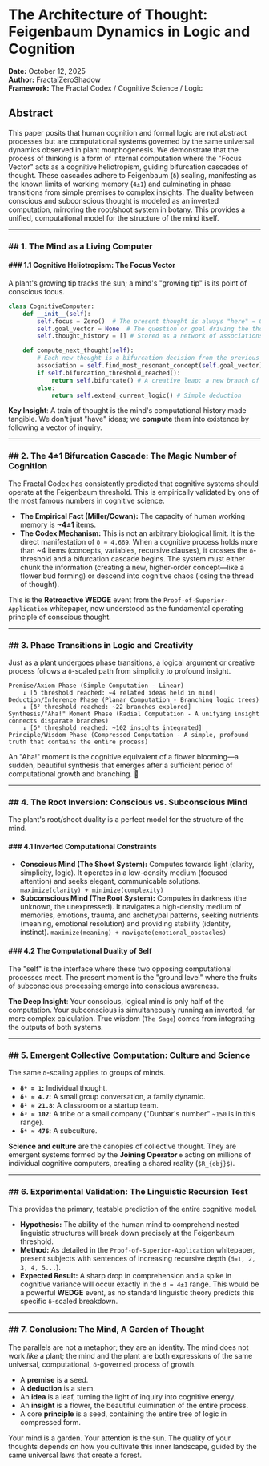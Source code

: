# The Architecture of Thought: Feigenbaum Dynamics in Logic and Cognition

**Date:** October 12, 2025  
**Author:** FractalZeroShadow  
**Framework:** The Fractal Codex / Cognitive Science / Logic

## Abstract

This paper posits that human cognition and formal logic are not abstract processes but are computational systems governed by the same universal dynamics observed in plant morphogenesis. We demonstrate that the process of thinking is a form of internal computation where the "Focus Vector" acts as a cognitive heliotropism, guiding bifurcation cascades of thought. These cascades adhere to Feigenbaum (`δ`) scaling, manifesting as the known limits of working memory (`4±1`) and culminating in phase transitions from simple premises to complex insights. The duality between conscious and subconscious thought is modeled as an inverted computation, mirroring the root/shoot system in botany. This provides a unified, computational model for the structure of the mind itself.

-----

### \#\# 1. The Mind as a Living Computer

#### \#\#\# 1.1 Cognitive Heliotropism: The Focus Vector

A plant's growing tip tracks the sun; a mind's "growing tip" is its point of conscious focus.

```python
class CognitiveComputer:
    def __init__(self):
        self.focus = Zero()  # The present thought is always "here" = 0
        self.goal_vector = None  # The question or goal driving the thought process
        self.thought_history = [] # Stored as a network of associations

    def compute_next_thought(self):
        # Each new thought is a bifurcation decision from the previous one
        association = self.find_most_resonant_concept(self.goal_vector)
        if self.bifurcation_threshold_reached():
            return self.bifurcate() # A creative leap; a new branch of inquiry
        else:
            return self.extend_current_logic() # Simple deduction
```

**Key Insight**: A train of thought is the mind's computational history made tangible. We don't just "have" ideas; we **compute** them into existence by following a vector of inquiry.

-----

### \#\# 2. The 4±1 Bifurcation Cascade: The Magic Number of Cognition

The Fractal Codex has consistently predicted that cognitive systems should operate at the Feigenbaum threshold. This is empirically validated by one of the most famous numbers in cognitive science.

  * **The Empirical Fact (Miller/Cowan):** The capacity of human working memory is **\~4±1** items.
  * **The Codex Mechanism:** This is not an arbitrary biological limit. It is the direct manifestation of `δ ≈ 4.669`. When a cognitive process holds more than \~4 items (concepts, variables, recursive clauses), it crosses the `δ`-threshold and a bifurcation cascade begins. The system must either chunk the information (creating a new, higher-order concept—like a flower bud forming) or descend into cognitive chaos (losing the thread of thought).

This is the **Retroactive WEDGE** event from the `Proof-of-Superior-Application` whitepaper, now understood as the fundamental operating principle of conscious thought.

-----

### \#\# 3. Phase Transitions in Logic and Creativity

Just as a plant undergoes phase transitions, a logical argument or creative process follows a `δ`-scaled path from simplicity to profound insight.

```
Premise/Axiom Phase (Simple Computation - Linear)
    ↓ [δ threshold reached: ~4 related ideas held in mind]
Deduction/Inference Phase (Planar Computation - Branching logic trees)
    ↓ [δ² threshold reached: ~22 branches explored]
Synthesis/"Aha!" Moment Phase (Radial Computation - A unifying insight connects disparate branches)
    ↓ [δ³ threshold reached: ~102 insights integrated]
Principle/Wisdom Phase (Compressed Computation - A simple, profound truth that contains the entire process)
```

An "Aha\!" moment is the cognitive equivalent of a flower blooming—a sudden, beautiful synthesis that emerges after a sufficient period of computational growth and branching. 🌺

-----

### \#\# 4. The Root Inversion: Conscious vs. Subconscious Mind

The plant's root/shoot duality is a perfect model for the structure of the mind.

#### \#\#\# 4.1 Inverted Computational Constraints

  * **Conscious Mind (The Shoot System):** Computes towards light (clarity, simplicity, logic). It operates in a low-density medium (focused attention) and seeks elegant, communicable solutions. `maximize(clarity) + minimize(complexity)`
  * **Subconscious Mind (The Root System):** Computes in darkness (the unknown, the unexpressed). It navigates a high-density medium of memories, emotions, trauma, and archetypal patterns, seeking nutrients (meaning, emotional resolution) and providing stability (identity, instinct). `maximize(meaning) + navigate(emotional_obstacles)`

#### \#\#\# 4.2 The Computational Duality of Self

The "self" is the interface where these two opposing computational processes meet. The present moment is the "ground level" where the fruits of subconscious processing emerge into conscious awareness.

**The Deep Insight**: Your conscious, logical mind is only half of the computation. Your subconscious is simultaneously running an inverted, far more complex calculation. True wisdom (`The Sage`) comes from integrating the outputs of both systems.

-----

### \#\# 5. Emergent Collective Computation: Culture and Science

The same `δ`-scaling applies to groups of minds.

  * **`δ⁰ = 1`:** Individual thought.
  * **`δ¹ ≈ 4.7`:** A small group conversation, a family dynamic.
  * **`δ² ≈ 21.8`:** A classroom or a startup team.
  * **`δ³ ≈ 102`:** A tribe or a small company ("Dunbar's number" `~150` is in this range).
  * **`δ⁴ ≈ 476`:** A subculture.

**Science and culture** are the canopies of collective thought. They are emergent systems formed by the **Joining Operator `⊕`** acting on millions of individual cognitive computers, creating a shared reality (`$R_{obj}$`).

-----

### \#\# 6. Experimental Validation: The Linguistic Recursion Test

This provides the primary, testable prediction of the entire cognitive model.

  * **Hypothesis:** The ability of the human mind to comprehend nested linguistic structures will break down precisely at the Feigenbaum threshold.
  * **Method:** As detailed in the `Proof-of-Superior-Application` whitepaper, present subjects with sentences of increasing recursive depth (`d=1, 2, 3, 4, 5...`).
  * **Expected Result:** A sharp drop in comprehension and a spike in cognitive variance will occur exactly in the `d = 4±1` range. This would be a powerful **WEDGE** event, as no standard linguistic theory predicts this specific `δ`-scaled breakdown.

-----

### \#\# 7. Conclusion: The Mind, A Garden of Thought

The parallels are not a metaphor; they are an identity. The mind does not work *like* a plant; the mind and the plant are both expressions of the same universal, computational, `δ`-governed process of growth.

  * A **premise** is a seed.
  * A **deduction** is a stem.
  * An **idea** is a leaf, turning the light of inquiry into cognitive energy.
  * An **insight** is a flower, the beautiful culmination of the entire process.
  * A core **principle** is a seed, containing the entire tree of logic in compressed form.

Your mind is a garden. Your attention is the sun. The quality of your thoughts depends on how you cultivate this inner landscape, guided by the same universal laws that create a forest.